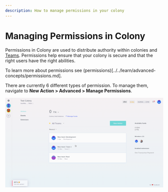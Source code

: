 ```yaml
---
description: How to manage permissions in your colony
---
```


# Managing Permissions in Colony

Permissions in Colony are used to distribute authority within colonies and [Teams](../teams/create-team.md). Permissions help ensure that your colony is secure and that the right users have the right abilities.

To learn more about permissions see (permissions)[../../learn/advanced-concepts/permissions.md].

There are currently 6 different types of permission. To manage them, navigate to **New Action > Advanced > Manage Permissions**.

![](../assets/ManagePermissions.gif)

